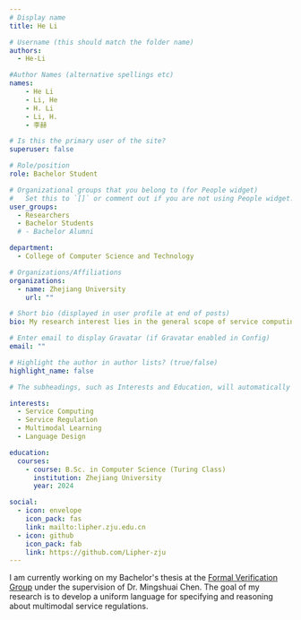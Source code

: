 ```yaml
---
# Display name
title: He Li

# Username (this should match the folder name)
authors:
  - He-Li

#Author Names (alternative spellings etc)
names:
    - He Li
    - Li, He
    - H. Li
    - Li, H.
    - 李赫

# Is this the primary user of the site?
superuser: false

# Role/position
role: Bachelor Student

# Organizational groups that you belong to (for People widget)
#   Set this to `[]` or comment out if you are not using People widget.
user_groups:
  - Researchers
  - Bachelor Students
  # - Bachelor Alumni

department:
  - College of Computer Science and Technology

# Organizations/Affiliations
organizations:
  - name: Zhejiang University
    url: ""

# Short bio (displayed in user profile at end of posts)
bio: My research interest lies in the general scope of service computing and regulation.

# Enter email to display Gravatar (if Gravatar enabled in Config)
email: ""

# Highlight the author in author lists? (true/false)
highlight_name: false

# The subheadings, such as Interests and Education, will automatically translate depending on the language chosen in `config.yaml`. To customize the subheading text, see the Language page in the docs.

interests:
  - Service Computing
  - Service Regulation
  - Multimodal Learning
  - Language Design

education:
  courses:
    - course: B.Sc. in Computer Science (Turing Class)
      institution: Zhejiang University
      year: 2024

social:
  - icon: envelope
    icon_pack: fas
    link: mailto:lipher.zju.edu.cn
  - icon: github
    icon_pack: fab
    link: https://github.com/Lipher-zju
---
```


I am currently working on my Bachelor's thesis at the [Formal Verification Group](/) under the supervision of Dr. Mingshuai Chen. The goal of my research is to develop a uniform language for specifying and reasoning about multimodal service regulations.
